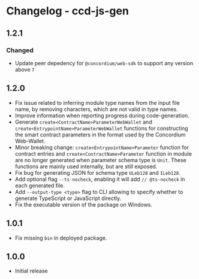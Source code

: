 # Changelog - ccd-js-gen

## 1.2.1

### Changed

-   Update peer depedency for `@concordium/web-sdk` to support any version above `7`

## 1.2.0

- Fix issue related to inferring module type names from the input file name, by removing characters, which are not valid in type names.
- Improve information when reporting progress during code-generation.
- Generate `create<ContractName>ParameterWebWallet` and `create<EntrypointName>ParameterWebWallet` functions for constructing the smart contract parameters in the format used by the Concordium Web-Wallet.
- Minor breaking change: `create<EntrypointName>Parameter` function for contract entries and `create<ContractName>Parameter` function in module are no longer generated when parameter schema type is `Unit`. These functions are mainly used internally, but are still exposed.
- Fix bug for generating JSON for schema type `ULeb128` and `ILeb128`.
- Add optional flag `--ts-nocheck`, enabling it will add `// @ts-nocheck` in each generated file.
- Add `--output-type <type>` flag to CLI allowing to specify whether to generate TypeScript or JavaScript directly.
- Fix the executable version of the package on Windows.

## 1.0.1

- Fix missing `bin` in deployed package.

## 1.0.0

- Initial release
